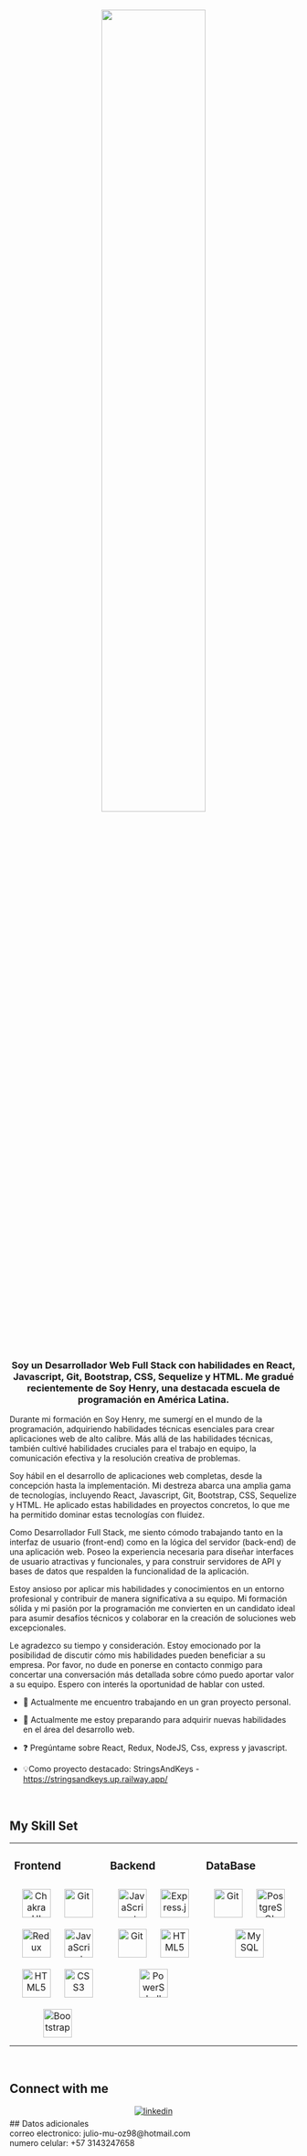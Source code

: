 ### 
<div align="center">
<img src="https://vitalflux.com/wp-content/uploads/2014/10/helloworld.png" align="center" style="width: 60%" />
</div>  
  

### <div align="center">Soy un Desarrollador Web Full Stack con habilidades en React, Javascript, Git, Bootstrap, CSS, Sequelize y HTML. Me gradué recientemente de Soy Henry, una destacada escuela de programación en América Latina.

Durante mi formación en Soy Henry, me sumergí en el mundo de la programación, adquiriendo habilidades técnicas esenciales para crear aplicaciones web de alto calibre. Más allá de las habilidades técnicas, también cultivé habilidades cruciales para el trabajo en equipo, la comunicación efectiva y la resolución creativa de problemas.

Soy hábil en el desarrollo de aplicaciones web completas, desde la concepción hasta la implementación. Mi destreza abarca una amplia gama de tecnologías, incluyendo React, Javascript, Git, Bootstrap, CSS, Sequelize y HTML. He aplicado estas habilidades en proyectos concretos, lo que me ha permitido dominar estas tecnologías con fluidez.

Como Desarrollador Full Stack, me siento cómodo trabajando tanto en la interfaz de usuario (front-end) como en la lógica del servidor (back-end) de una aplicación web. Poseo la experiencia necesaria para diseñar interfaces de usuario atractivas y funcionales, y para construir servidores de API y bases de datos que respalden la funcionalidad de la aplicación.

Estoy ansioso por aplicar mis habilidades y conocimientos en un entorno profesional y contribuir de manera significativa a su equipo. Mi formación sólida y mi pasión por la programación me convierten en un candidato ideal para asumir desafíos técnicos y colaborar en la creación de soluciones web excepcionales.

Le agradezco su tiempo y consideración. Estoy emocionado por la posibilidad de discutir cómo mis habilidades pueden beneficiar a su empresa. Por favor, no dude en ponerse en contacto conmigo para concertar una conversación más detallada sobre cómo puedo aportar valor a su equipo. Espero con interés la oportunidad de hablar con usted.</div>  
  

- 🔭 Actualmente me encuentro trabajando en un gran proyecto personal.  
  

- 🌱 Actualmente me estoy preparando para adquirir nuevas habilidades en el área del desarrollo web.  
  

- ❓  Pregúntame sobre React, Redux, NodeJS, Css, express y javascript.  
  

- 💡Como proyecto destacado: StringsAndKeys - https://stringsandkeys.up.railway.app/  
  

<br/>  


## My Skill Set  
<table><tr><td valign="top" width="33%">



### Frontend  
<div align="center">  
<a href="https://chakra-ui.com/" target="_blank"><img style="margin: 10px" src="https://profilinator.rishav.dev/skills-assets/chakraui.png" alt="Chakra UI" height="50" /></a>  
<a href="https://github.com/" target="_blank"><img style="margin: 10px" src="https://profilinator.rishav.dev/skills-assets/git-scm-icon.svg" alt="Git" height="50" /></a>  
<a href="https://redux.js.org/" target="_blank"><img style="margin: 10px" src="https://profilinator.rishav.dev/skills-assets/redux-original.svg" alt="Redux" height="50" /></a>  
<a href="https://www.javascript.com/" target="_blank"><img style="margin: 10px" src="https://profilinator.rishav.dev/skills-assets/javascript-original.svg" alt="JavaScript" height="50" /></a>  
<a href="https://en.wikipedia.org/wiki/HTML5" target="_blank"><img style="margin: 10px" src="https://profilinator.rishav.dev/skills-assets/html5-original-wordmark.svg" alt="HTML5" height="50" /></a>  
<a href="https://www.w3schools.com/css/" target="_blank"><img style="margin: 10px" src="https://profilinator.rishav.dev/skills-assets/css3-original-wordmark.svg" alt="CSS3" height="50" /></a>  
<a href="https://getbootstrap.com/docs/3.4/javascript/" target="_blank"><img style="margin: 10px" src="https://profilinator.rishav.dev/skills-assets/bootstrap-plain.svg" alt="Bootstrap" height="50" /></a>  
</div>

</td><td valign="top" width="33%">



### Backend  
<div align="center">  
<a href="https://www.javascript.com/" target="_blank"><img style="margin: 10px" src="https://profilinator.rishav.dev/skills-assets/javascript-original.svg" alt="JavaScript" height="50" /></a>  
<a href="https://expressjs.com/" target="_blank"><img style="margin: 10px" src="https://profilinator.rishav.dev/skills-assets/express-original-wordmark.svg" alt="Express.js" height="50" /></a>  
<a href="https://github.com/" target="_blank"><img style="margin: 10px" src="https://profilinator.rishav.dev/skills-assets/git-scm-icon.svg" alt="Git" height="50" /></a>  
<a href="https://en.wikipedia.org/wiki/HTML5" target="_blank"><img style="margin: 10px" src="https://profilinator.rishav.dev/skills-assets/html5-original-wordmark.svg" alt="HTML5" height="50" /></a>  
<a href="https://docs.microsoft.com/en-us/powershell/" target="_blank"><img style="margin: 10px" src="https://profilinator.rishav.dev/skills-assets/powershell.png" alt="PowerShell" height="50" /></a>  
</div>

</td><td valign="top" width="33%">



### DataBase  
<div align="center">  
<a href="https://github.com/" target="_blank"><img style="margin: 10px" src="https://profilinator.rishav.dev/skills-assets/git-scm-icon.svg" alt="Git" height="50" /></a>  
<a href="https://www.postgresql.org/" target="_blank"><img style="margin: 10px" src="https://profilinator.rishav.dev/skills-assets/postgresql-original-wordmark.svg" alt="PostgreSQL" height="50" /></a>  
<a href="https://www.mysql.com/" target="_blank"><img style="margin: 10px" src="https://profilinator.rishav.dev/skills-assets/mysql-original-wordmark.svg" alt="MySQL" height="50" /></a>  
</div>

</td></tr></table>  

<br/>  


## Connect with me  
<div align="center">
<a href="https://linkedin.com/in/www.linkedin.com/in/julio-eduardo-muñoz-florez-363b1a23b" target="_blank">
<img src=https://img.shields.io/badge/linkedin-%231E77B5.svg?&style=for-the-badge&logo=linkedin&logoColor=white alt=linkedin style="margin-bottom: 5px;" />
</a>   
</div>  
## Datos adicionales
<div>
 correo electronico: julio-mu-oz98@hotmail.com
<br/> 
 numero celular: +57 3143247658
</div>

<br/>  

